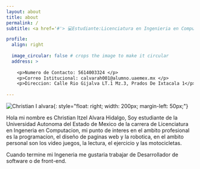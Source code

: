 ```yaml
---
layout: about
title: about
permalink: /
subtitle: <a href='#'> 💻Estudiante:Licenciatura en Ingenieria en Computaciòn 👩🏻‍💻</a>. UAEM VALLE DE MEXICO.

profile:
  align: right
  
  image_circular: false # crops the image to make it circular
  address: >
    
    <p>Numero de Contacto: 5614003324 </p>
    <p>Correo Istitucional: calvarah001@alumno.uaemex.mx </p>
    <p>Direccion: Calle Rio Gijalva LT.1 Mz.3, Prados De Ixtacala 1</p>
   
---
```


![Christian I alvara](/ChristianItzel13234/assets/itzel.jpg){: style="float: right; width: 200px; margin-left: 50px;"}



Hola mi nombre es Christian Itzel Alvara Hidalgo, Soy estudiante de la Universidad Autonoma del Estado de Mexico de la carrera de Licenciatura en Ingeneria en Computacion, mi punto de interes en el ambito profesional es la programacion, el diseño de paginas web y la robotica, en el ambito personal son los video juegos, la lectura, el ejercicio y las motocicletas. 

Cuando termine mi Ingeneria me gustaria trabajar de Desarrollador de software o de front-end. 

